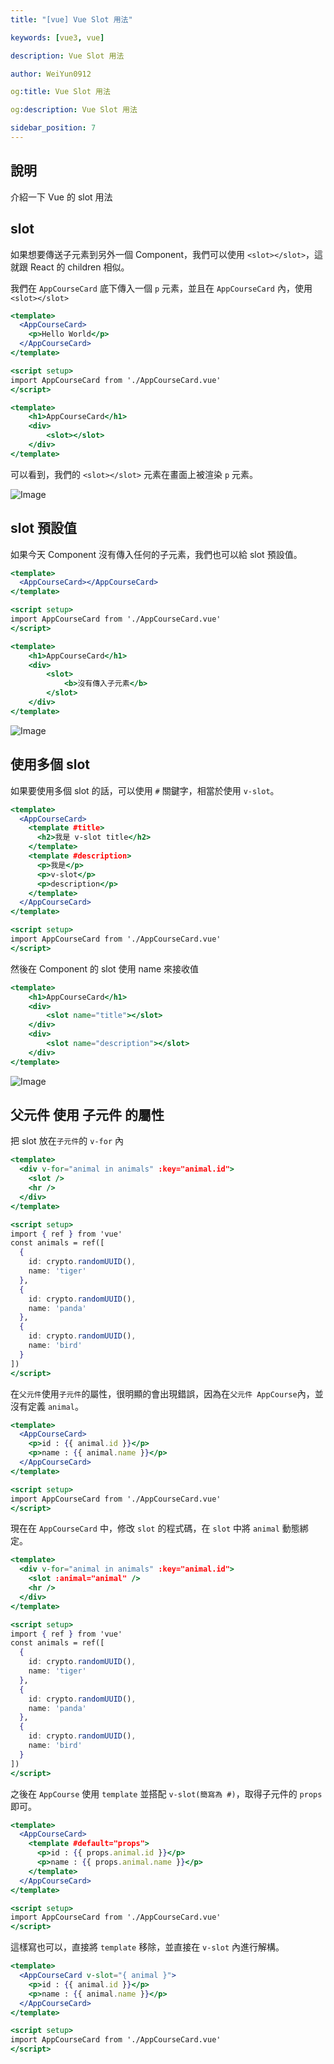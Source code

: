 ```yaml
---
title: "[vue] Vue Slot 用法"

keywords: [vue3, vue]

description: Vue Slot 用法

author: WeiYun0912

og:title: Vue Slot 用法

og:description: Vue Slot 用法

sidebar_position: 7
---
```


## 說明

介紹一下 Vue 的 slot 用法

## slot

如果想要傳送子元素到另外一個 Component，我們可以使用 `<slot></slot>`，這就跟 React 的 children 相似。

我們在 `AppCourseCard` 底下傳入一個 `p` 元素，並且在 `AppCourseCard` 內，使用 `<slot></slot>`

```jsx title='AppCourse.vue' showLineNumbers
<template>
  <AppCourseCard>
    <p>Hello World</p>
  </AppCourseCard>
</template>

<script setup>
import AppCourseCard from './AppCourseCard.vue'
</script>
```

```jsx title='AppCourseCard.vue' showLineNumbers
<template>
    <h1>AppCourseCard</h1>
    <div>
        <slot></slot>
    </div>
</template>
```

可以看到，我們的 `<slot></slot>` 元素在畫面上被渲染 `p` 元素。

![Image](https://i.imgur.com/neP9QeN.png)

## slot 預設值

如果今天 Component 沒有傳入任何的子元素，我們也可以給 slot 預設值。

```jsx title='AppCourse.vue' showLineNumbers
<template>
  <AppCourseCard></AppCourseCard>
</template>

<script setup>
import AppCourseCard from './AppCourseCard.vue'
</script>

```

```jsx title='AppCourseCard.vue' showLineNumbers
<template>
    <h1>AppCourseCard</h1>
    <div>
        <slot>
            <b>沒有傳入子元素</b>
        </slot>
    </div>
</template>
```

![Image](https://i.imgur.com/tlDNHri.png)

## 使用多個 slot

如果要使用多個 slot 的話，可以使用 `#` 關鍵字，相當於使用 `v-slot`。

```jsx title='AppCourse.vue' showLineNumbers
<template>
  <AppCourseCard>
    <template #title>
      <h2>我是 v-slot title</h2>
    </template>
    <template #description>
      <p>我是</p>
      <p>v-slot</p>
      <p>description</p>
    </template>
  </AppCourseCard>
</template>

<script setup>
import AppCourseCard from './AppCourseCard.vue'
</script>
```

然後在 Component 的 slot 使用 name 來接收值

```jsx title='AppCourseCard.vue' showLineNumbers
<template>
    <h1>AppCourseCard</h1>
    <div>
        <slot name="title"></slot>
    </div>
    <div>
        <slot name="description"></slot>
    </div>
</template>
```

![Image](https://i.imgur.com/736khbX.png)

## 父元件 使用 子元件 的屬性

把 slot 放在`子元件`的 `v-for` 內

```jsx title='AppCourseCard.vue' showLineNumbers
<template>
  <div v-for="animal in animals" :key="animal.id">
    <slot />
    <hr />
  </div>
</template>

<script setup>
import { ref } from 'vue'
const animals = ref([
  {
    id: crypto.randomUUID(),
    name: 'tiger'
  },
  {
    id: crypto.randomUUID(),
    name: 'panda'
  },
  {
    id: crypto.randomUUID(),
    name: 'bird'
  }
])
</script>
```

在`父元件`使用`子元件`的屬性，很明顯的會出現錯誤，因為在`父元件 AppCourse`內，並沒有定義 `animal`。

```jsx title='AppCourse.vue' showLineNumbers
<template>
  <AppCourseCard>
    <p>id : {{ animal.id }}</p>
    <p>name : {{ animal.name }}</p>
  </AppCourseCard>
</template>

<script setup>
import AppCourseCard from './AppCourseCard.vue'
</script>
```

現在在 `AppCourseCard` 中，修改 `slot` 的程式碼，在 `slot` 中將 `animal` 動態綁定。

```jsx title='AppCourseCard.vue' showLineNumbers
<template>
  <div v-for="animal in animals" :key="animal.id">
    <slot :animal="animal" />
    <hr />
  </div>
</template>

<script setup>
import { ref } from 'vue'
const animals = ref([
  {
    id: crypto.randomUUID(),
    name: 'tiger'
  },
  {
    id: crypto.randomUUID(),
    name: 'panda'
  },
  {
    id: crypto.randomUUID(),
    name: 'bird'
  }
])
</script>
```

之後在 `AppCourse` 使用 `template` 並搭配 `v-slot(簡寫為 #)`，取得子元件的 `props` 即可。

```jsx title='AppCourse.vue' showLineNumbers
<template>
  <AppCourseCard>
    <template #default="props">
      <p>id : {{ props.animal.id }}</p>
      <p>name : {{ props.animal.name }}</p>
    </template>
  </AppCourseCard>
</template>

<script setup>
import AppCourseCard from './AppCourseCard.vue'
</script>
```

這樣寫也可以，直接將 `template` 移除，並直接在 `v-slot` 內進行解構。

```jsx title='AppCourse.vue' showLineNumbers
<template>
  <AppCourseCard v-slot="{ animal }">
    <p>id : {{ animal.id }}</p>
    <p>name : {{ animal.name }}</p>
  </AppCourseCard>
</template>

<script setup>
import AppCourseCard from './AppCourseCard.vue'
</script>
```
